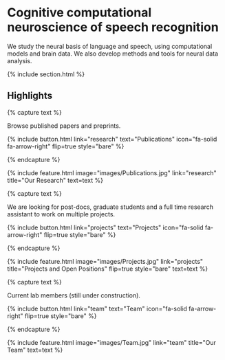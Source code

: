 ---
---

# Cognitive computational neuroscience of speech recognition

We study the neural basis of language and speech, 
using computational models and brain data.
We also develop methods and tools for neural data analysis.


{% include section.html %}

## Highlights

{% capture text %}

Browse published papers and preprints.

{%
  include button.html
  link="research"
  text="Publications"
  icon="fa-solid fa-arrow-right"
  flip=true
  style="bare"
%}

{% endcapture %}

{%
  include feature.html
  image="images/Publications.jpg"
  link="research"
  title="Our Research"
  text=text
%}

{% capture text %}

We are looking for post-docs, graduate students and a full time research assistant to work on multiple projects.

{%
  include button.html
  link="projects"
  text="Projects"
  icon="fa-solid fa-arrow-right"
  flip=true
  style="bare"
%}

{% endcapture %}

{%
  include feature.html
  image="images/Projects.jpg"
  link="projects"
  title="Projects and Open Positions"
  flip=true
  style="bare"
  text=text
%}

{% capture text %}

Current lab members (still under construction).

{%
  include button.html
  link="team"
  text="Team"
  icon="fa-solid fa-arrow-right"
  flip=true
  style="bare"
%}

{% endcapture %}

{%
  include feature.html
  image="images/Team.jpg"
  link="team"
  title="Our Team"
  text=text
%}
